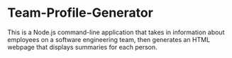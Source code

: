 # Team-Profile-Generator

This is a Node.js command-line application that takes in information about employees on a software engineering team, then generates an HTML webpage that displays summaries for each person.
